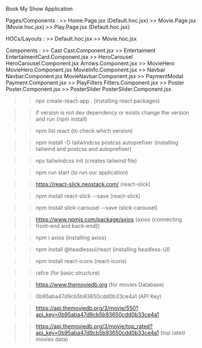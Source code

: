 Book My Show Application

Pages/Components :
    >> Home.Page.jsx (Default.hoc.jsx)
    >> Movie.Page.jsx (Movie.hoc.jsx)
    >> Play.Page.jsx (Default.hoc.jsx)

HOCs/Layouts :
    >> Default.hoc.jsx
    >> Movie.hoc.jsx

Components :
    >> Cast                     Cast.Component.jsx
    >> Entertaiment             EntertaimentCard.Component.jsx
    >> HeroCarousel             HeroCarousel.Component.jsx
                                Arrows.Component.jsx
    >> MovieHero                MovieHero.Component.jsx
                                MovieInfo.Component.jsx
    >> Navbar                   Navbar.Component.jsx
                                MovieNavbar.Component.jsx
    >> PaymentModal             Payment.Component.jsx
    >> PlayFilters              Filters.Component.jsx
    >> Poster                   Poster.Component.jsx
    >> PosterSlider             PosterSlider.Component.jsx


>> npx create-react-app . (installing react packages)

>> if version is not dev dependency or exists
change the version and run (npm install)

>> npm list react (to check which version)

>> npm install -D tailwindcss postcss autoprefixer (installing tailwind and postcss and autoprefixer)

>> npx tailwindcss init (creates tailwind file)

>> npm run start (to run our application)

>> https://react-slick.neostack.com/ (react-slick)

>> npm install react-slick --save (react-slick)

>> npm install slick-carousel --save (slick-carousel)

>> https://www.npmjs.com/package/axios (axios {connecting front-end and back-end})

>> npm i axios (installing axios)

>> npm install @headlessui/react (installing headless-UI)

>> npm install react-icons (react-icons)

>> rafce (for basic structure)

>> https://www.themoviedb.org (for movies Database)

>> 0b95aba47d9cb5b93650cdd0b33ce4a1 (API Key)

>> https://api.themoviedb.org/3/movie/550?api_key=0b95aba47d9cb5b93650cdd0b33ce4a1 

>> https://api.themoviedb.org/3/movie/top_rated?api_key=0b95aba47d9cb5b93650cdd0b33ce4a1 (top rated movies data)